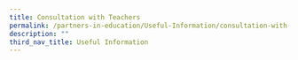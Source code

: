 ```yaml
---
title: Consultation with Teachers
permalink: /partners-in-education/Useful-Information/consultation-with-teachers/
description: ""
third_nav_title: Useful Information
---
```

